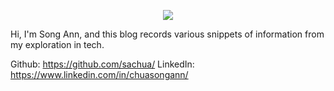 <p align="center" width="100%">
    <img src="https://avatars.githubusercontent.com/u/41395198?s=150">
</p>

Hi, I'm Song Ann, and this blog records various snippets of information from my exploration in tech. 

Github: https://github.com/sachua/
LinkedIn: https://www.linkedin.com/in/chuasongann/